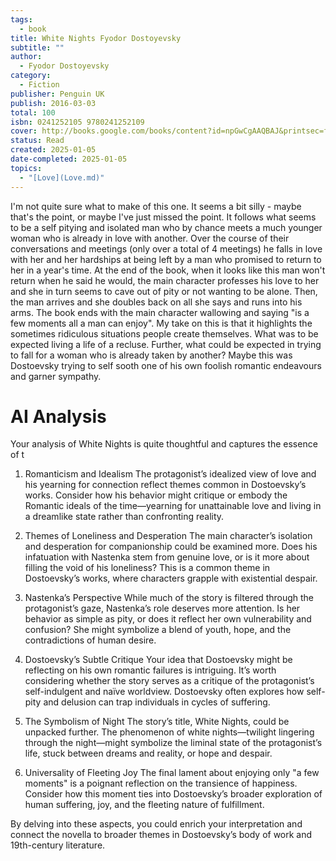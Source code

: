 ```yaml
---
tags:
  - book
title: White Nights Fyodor Dostoyevsky
subtitle: ""
author:
  - Fyodor Dostoyevsky
category:
  - Fiction
publisher: Penguin UK
publish: 2016-03-03
total: 100
isbn: 0241252105 9780241252109
cover: http://books.google.com/books/content?id=npGwCgAAQBAJ&printsec=frontcover&img=1&zoom=1&edge=curl&source=gbs_api
status: Read
created: 2025-01-05
date-completed: 2025-01-05
topics:
  - "[Love](Love.md)"
---
```


I'm not quite sure what to make of this one. It seems a bit silly - maybe that's the point, or maybe I've just missed the point. It follows what seems to be a self pitying and isolated man who by chance meets a much younger woman who is already in love with another. Over the course of their conversations and meetings (only over a total of 4 meetings) he falls in love with her and her hardships at being left by a man who promised to return to her in a year's time. At the end of the book, when it looks like this man won't return when he said he would, the main character professes his love to her and she in turn seems to cave out of pity or not wanting to be alone. Then, the man arrives and she doubles back on all she says and runs into his arms. The book ends with the main character wallowing and saying "is a few moments all a man can enjoy". My take on this is that it highlights the sometimes ridiculous situations people create themselves. What was to be expected living a life of a recluse. Further, what could be expected in trying to fall for a woman who is already taken by another? Maybe this was Dostoevsky trying to self sooth one of his own foolish romantic endeavours and garner sympathy. 

# AI Analysis
Your analysis of White Nights is quite thoughtful and captures the essence of t

1. Romanticism and Idealism
The protagonist’s idealized view of love and his yearning for connection reflect themes common in Dostoevsky’s works. Consider how his behavior might critique or embody the Romantic ideals of the time—yearning for unattainable love and living in a dreamlike state rather than confronting reality.

2. Themes of Loneliness and Desperation
The main character’s isolation and desperation for companionship could be examined more. Does his infatuation with Nastenka stem from genuine love, or is it more about filling the void of his loneliness? This is a common theme in Dostoevsky’s works, where characters grapple with existential despair.

3. Nastenka’s Perspective
While much of the story is filtered through the protagonist’s gaze, Nastenka’s role deserves more attention. Is her behavior as simple as pity, or does it reflect her own vulnerability and confusion? She might symbolize a blend of youth, hope, and the contradictions of human desire.

4. Dostoevsky’s Subtle Critique
Your idea that Dostoevsky might be reflecting on his own romantic failures is intriguing. It’s worth considering whether the story serves as a critique of the protagonist’s self-indulgent and naïve worldview. Dostoevsky often explores how self-pity and delusion can trap individuals in cycles of suffering.

5. The Symbolism of Night
The story’s title, White Nights, could be unpacked further. The phenomenon of white nights—twilight lingering through the night—might symbolize the liminal state of the protagonist’s life, stuck between dreams and reality, or hope and despair.

6. Universality of Fleeting Joy
The final lament about enjoying only "a few moments" is a poignant reflection on the transience of happiness. Consider how this moment ties into Dostoevsky’s broader exploration of human suffering, joy, and the fleeting nature of fulfillment.

By delving into these aspects, you could enrich your interpretation and connect the novella to broader themes in Dostoevsky’s body of work and 19th-century literature.

